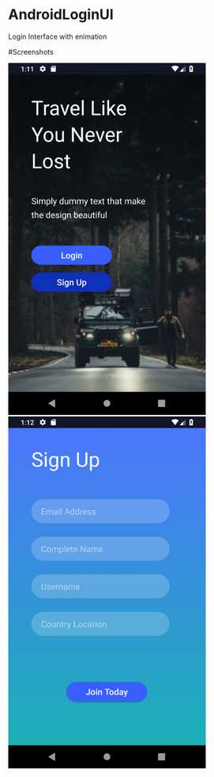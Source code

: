 # AndroidLoginUI
Login Interface with enimation 

#Screenshots 

<img src ="screenshots/Screenshot_home.png" width= "400">

<img src ="screenshots/Screenshot_signup.png" width= "400">

